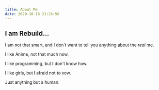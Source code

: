 ```yaml
---
title: About Me
date: 2020-10-16 21:26:58
---
```


## I am Rebuild...

I am not that smart, and I don't want to tell you anything about the _real_ me.

I like Anime, not that much now. 

I like programming, but I don't know how.

I like girls, but I afraid not to vow.

Just anything but a human.
